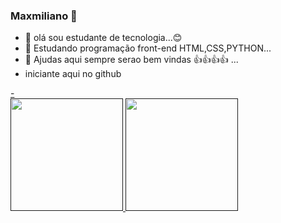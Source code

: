 ### Maxmiliano 👋


- 🔭 olá sou estudante de tecnologia...😊
- 🌱 Estudando programação front-end  HTML,CSS,PYTHON...
- 🤔 Ajudas aqui sempre serao bem vindas 👍👍👍👍 ...
-  iniciante aqui no github
<a href="">
- <div align="">
  <a href="">
  <img height="180em"src="https://github-readme-stats.vercel.app/api?username=maxxmiliano&show_icons=true&theme=dark&include_all_commits=true&count_private=true"/>
  <img height="180em" src="https://github-readme-stats.vercel.app/api/top-langs/?username=maxxmiliano&layout=compact&langs_count=7&theme=dark"/>
</div>


